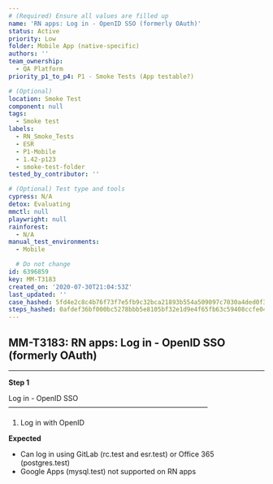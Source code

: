 ```yaml
---
# (Required) Ensure all values are filled up
name: 'RN apps: Log in - OpenID SSO (formerly OAuth)'
status: Active
priority: Low
folder: Mobile App (native-specific)
authors: ''
team_ownership:
  - QA Platform
priority_p1_to_p4: P1 - Smoke Tests (App testable?)

# (Optional)
location: Smoke Test
component: null
tags:
  - Smoke test
labels:
  - RN_Smoke_Tests
  - ESR
  - P1-Mobile
  - 1.42-p123
  - smoke-test-folder
tested_by_contributor: ''

# (Optional) Test type and tools
cypress: N/A
detox: Evaluating
mmctl: null
playwright: null
rainforest:
  - N/A
manual_test_environments:
  - Mobile

  # Do not change
id: 6396859
key: MM-T3183
created_on: '2020-07-30T21:04:53Z'
last_updated: ''
case_hashed: 5fd4e2c8c4b76f73f7e5fb9c32bca21893b554a509097c7030a4ded0f3ed2b37d80a5156b30770411fb8fa1e4cd6043c
steps_hashed: 0afdef36bf000bc5278bbb5e8105bf32e1d9e4f65fb63c59408ccfe04e6fd79a414cced55158fe5be8baa1cd17e6d013
---
```


<!-- (Auto-generated) Based on frontmatter's "key" and "name" -->

## MM-T3183: RN apps: Log in - OpenID SSO (formerly OAuth)

---

**Step 1**

Log in - OpenID SSO\
————————————————————————————

1. Log in with OpenID

**Expected**

- Can log in using GitLab (rc.test and esr.test) or Office 365 (postgres.test)
- Google Apps (mysql.test) not supported on RN apps
